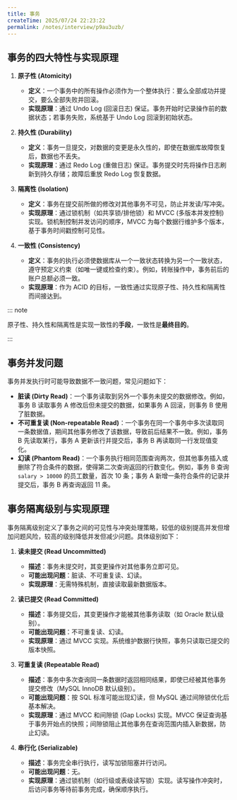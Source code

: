 ```yaml
---
title: 事务
createTime: 2025/07/24 22:23:22
permalink: /notes/interview/p9au3uzb/
---
```

## 事务的四大特性与实现原理

1. **原子性 (Atomicity)**
	- **定义**：一个事务中的所有操作必须作为一个整体执行：要么全部成功并提交，要么全部失败并回滚。
	- **实现原理**：通过 Undo Log (回滚日志) 保证。事务开始时记录操作前的数据状态；若事务失败，系统基于 Undo Log 回滚到初始状态。

2. **持久性 (Durability)**
	- **定义**：事务一旦提交，对数据的变更是永久性的，即使在数据库故障恢复后，数据也不丢失。
	-  **实现原理**：通过 Redo Log (重做日志) 保证。事务提交时先将操作日志刷新到持久存储；故障后重放 Redo Log 恢复数据。

3. **隔离性 (Isolation)**
	- **定义**：事务在提交前所做的修改对其他事务不可见，防止并发读/写冲突。
	- **实现原理**：通过锁机制（如共享锁/排他锁）和 MVCC (多版本并发控制) 实现。锁机制控制并发访问的顺序，MVCC 为每个数据行维护多个版本，基于事务时间戳控制可见性。

4. **一致性 (Consistency)**
	- **定义**：事务的执行必须使数据库从一个一致状态转换为另一个一致状态，遵守预定义约束（如唯一键或检查约束）。例如，转账操作中，事务前后的账户总额必须一致。
	- **实现原理**：作为 ACID 的目标，一致性通过实现原子性、持久性和隔离性而间接达到。

::: note

原子性、持久性和隔离性是实现一致性的**手段**，一致性是**最终目的**。

:::

## 事务并发问题

事务并发执行时可能导致数据不一致问题，常见问题如下：

- **脏读 (Dirty Read)**：一个事务读取到另外一个事务未提交的数据修改。例如，事务 B 读取事务 A 修改后但未提交的数据，如果事务 A 回滚，则事务 B 使用了脏数据。
- **不可重复读 (Non-repeatable Read)**：一个事务在同一个事务中多次读取同一条数据值，期间其他事务修改了该数据，导致前后结果不一致。例如，事务 B 先读取某行，事务 A 更新该行并提交后，事务 B 再读取同一行发现值变化。
- **幻读 (Phantom Read)**：一个事务执行相同范围查询两次，但其他事务插入或删除了符合条件的数据，使得第二次查询返回的行数变化。例如，事务 B 查询 `salary > 10000` 的员工数量，首次 10 条；事务 A 新增一条符合条件的记录并提交后，事务 B 再查询返回 11 条。

## 事务隔离级别与实现原理

事务隔离级别定义了事务之间的可见性与冲突处理策略，较低的级别提高并发但增加问题风险，较高的级别降低并发但减少问题。具体级别如下：

1. **读未提交 (Read Uncommitted)**
   - **描述**：事务未提交时，其变更操作对其他事务立即可见。
   - **可能出现问题**：脏读、不可重复读、幻读。
   - **实现原理**：无需特殊机制，直接读取最新数据版本。

2. **读已提交 (Read Committed)**
   - **描述**：事务提交后，其变更操作才能被其他事务读取（如 Oracle 默认级别）。
   - **可能出现问题**：不可重复读、幻读。
   - **实现原理**：通过 MVCC 实现。系统维护数据行快照，事务只读取已提交的版本快照。

3. **可重复读 (Repeatable Read)**
   - **描述**：事务中多次查询同一条数据时返回相同结果，即使已经被其他事务提交修改（MySQL InnoDB 默认级别）。
   - **可能出现问题**：按 SQL 标准可能出现幻读，但 MySQL 通过间隙锁优化后基本解决。
   - **实现原理**：通过 MVCC 和间隙锁 (Gap Locks) 实现。MVCC 保证查询基于事务开始点的快照；间隙锁阻止其他事务在查询范围内插入新数据，防止幻读。

4. **串行化 (Serializable)**
   - **描述**：事务完全串行执行，读写加锁阻塞并行访问。
   - **可能出现问题**：无。
   - **实现原理**：通过锁机制（如行级或表级读写锁）实现。读写操作冲突时，后访问事务等待前事务完成，确保顺序执行。
